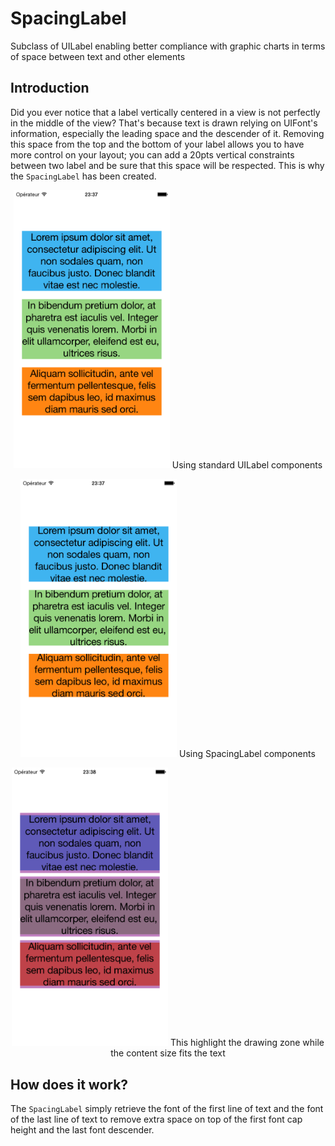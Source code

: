 # SpacingLabel
Subclass of UILabel enabling better compliance with graphic charts in terms of space between text and other elements

## Introduction

Did you ever notice that a label vertically centered in a view is not perfectly in the middle of the view? That's because text is drawn relying on UIFont's information, especially the leading space and the descender of it. Removing this space from the top and the bottom of your label allows you to have more control on your layout; you can add a 20pts vertical constraints between two label and be sure that this space will be respected. This is why the ```SpacingLabel``` has been created.

<p align="center">
    <img src="Assets/without_spacing_label.png" style="max-width: 250px;" />
    Using standard UILabel components
</p>

<p align="center">
    <img src="Assets/with_spacing_label.png" style="max-width: 250px;" />
    Using SpacingLabel components
</p>

<p align="center">
    <img src="Assets/with_drawing_label_highlighted.png" style="max-width: 250px;" />
    This highlight the drawing zone while the content size fits the text
</p>

## How does it work?

The ```SpacingLabel``` simply retrieve the font of the first line of text and the font of the last line of text to remove extra space on top of the first font cap height and the last font descender. 